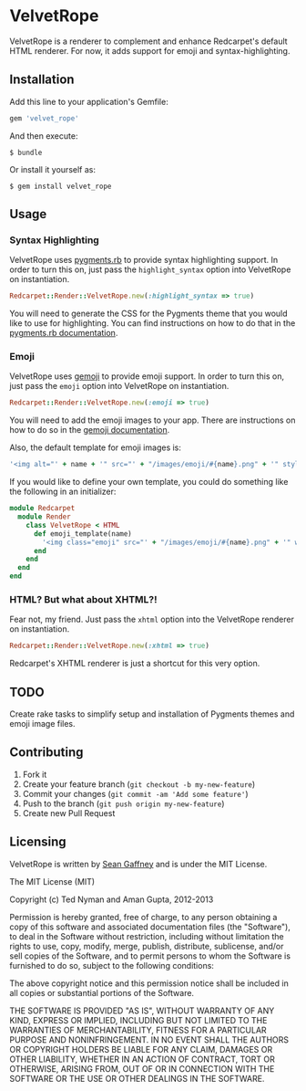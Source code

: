 # VelvetRope

VelvetRope is a renderer to complement and enhance Redcarpet's default HTML
renderer. For now, it adds support for emoji and syntax-highlighting.

## Installation

Add this line to your application's Gemfile:

```ruby
gem 'velvet_rope'
```

And then execute:

    $ bundle

Or install it yourself as:

    $ gem install velvet_rope

## Usage

### Syntax Highlighting

VelvetRope uses [pygments.rb](https://github.com/tmm1/pygments.rb) to provide
syntax highlighting support. In order to turn this on, just pass the
`highlight_syntax` option into VelvetRope on instantiation.

```ruby
Redcarpet::Render::VelvetRope.new(:highlight_syntax => true)
```

You will need to generate the CSS for the Pygments theme that you would like to
use for highlighting. You can find instructions on how to do that in the
[pygments.rb documentation](https://github.com/tmm1/pygments.rb#usag://github.com/tmm1/pygments.rb#usage).

### Emoji

VelvetRope uses [gemoji](https://github.com/github/gemoji) to provide emoji
support. In order to turn this on, just pass the `emoji` option into VelvetRope
on instantiation.

```ruby
Redcarpet::Render::VelvetRope.new(:emoji => true)
```

You will need to add the emoji images to your app. There are instructions on how
to do so in the [gemoji documentation](https://github.com/github/gemoji#installation).

Also, the default template for emoji images is:


```ruby
'<img alt="' + name + '" src="' + "/images/emoji/#{name}.png" + '" style="vertical-align:middle" width="20" height="20" />'
```

If you would like to define your own template, you could do something like the 
following in an initializer:

```ruby
module Redcarpet
  module Render
    class VelvetRope < HTML
      def emoji_template(name)
        '<img class="emoji" src="' + "/images/emoji/#{name}.png" + '" width="20" height="20" />'
      end
    end
  end
end
```

### HTML? But what about XHTML?!

Fear not, my friend. Just pass the `xhtml` option into the VelvetRope renderer on
instantiation.

  ```ruby
  Redcarpet::Render::VelvetRope.new(:xhtml => true)
  ```

Redcarpet's XHTML renderer is just a shortcut for this very option.

## TODO

Create rake tasks to simplify setup and installation of Pygments themes and emoji
image files.

## Contributing

1. Fork it
2. Create your feature branch (`git checkout -b my-new-feature`)
3. Commit your changes (`git commit -am 'Add some feature'`)
4. Push to the branch (`git push origin my-new-feature`)
5. Create new Pull Request

## Licensing

VelvetRope is written by [Sean Gaffney](http://seangaffney.cc) and is under the
MIT License.

The MIT License (MIT)

Copyright (c) Ted Nyman and Aman Gupta, 2012-2013

Permission is hereby granted, free of charge, to any person obtaining a copy of
this software and associated documentation files (the "Software"), to deal in the
Software without restriction, including without limitation the rights to use,
copy, modify, merge, publish, distribute, sublicense, and/or sell copies of the
Software, and to permit persons to whom the Software is furnished to do so,
subject to the following conditions:

The above copyright notice and this permission notice shall be included in all
copies or substantial portions of the Software.

THE SOFTWARE IS PROVIDED "AS IS", WITHOUT WARRANTY OF ANY KIND, EXPRESS OR
IMPLIED, INCLUDING BUT NOT LIMITED TO THE WARRANTIES OF MERCHANTABILITY, FITNESS
FOR A PARTICULAR PURPOSE AND NONINFRINGEMENT. IN NO EVENT SHALL THE AUTHORS OR
COPYRIGHT HOLDERS BE LIABLE FOR ANY CLAIM, DAMAGES OR OTHER LIABILITY, WHETHER
IN AN ACTION OF CONTRACT, TORT OR OTHERWISE, ARISING FROM, OUT OF OR IN
CONNECTION WITH THE SOFTWARE OR THE USE OR OTHER DEALINGS IN THE SOFTWARE.
